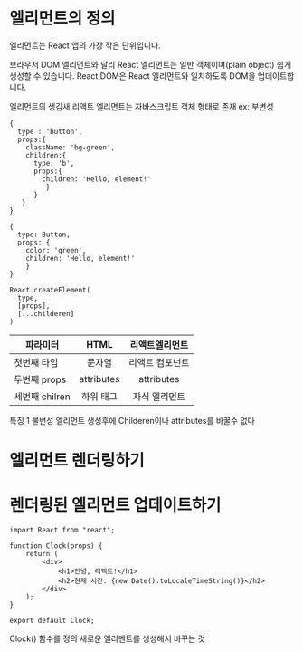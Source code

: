 # 엘리먼트의 정의
엘리먼트는 React 앱의 가장 작은 단위입니다.

브라우저 DOM 엘리먼트와 달리 React 엘리먼트는 일반 객체이며(plain object) 쉽게 생성할 수 있습니다. React DOM은 React 엘리먼트와 일치하도록 DOM을 업데이트합니다.

엘리먼트의 생김새
리액트 엘리면트는 자바스크립트 객체 형태로 존재
ex: 부변성
```
{
  type : 'button',
  props:{
    className: 'bg-green',
    children:{
      type: 'b',
      props:{
        children: 'Hello, element!'
         }
      }   
   }
}  
```

```
{
  type: Button,
  props: {
    color: 'green',
    children: 'Hello, element!'
    }
}    
```
```
React.createElement(
  type,
  [props],
  [...childeren]
)  
```
파라미터|HTML|리액트엘리먼트|
|------|:---:|:---:|
|첫번째 타입| 문자열 | 리액트 컴포넌트|
|두번째 props|attributes| attributes|
|세번째 chilren|하위 태그|자식 엘리먼트|

특징 
1 불변성
엘리먼트 생성후에 
Childeren이나 attributes를 바꿀수 없다

# 엘리먼트 렌더링하기


# 렌더링된 엘리먼트 업데이트하기

```
import React from "react";

function Clock(props) {
    return (
        <div>
            <h1>안녕, 리액트!</h1>
            <h2>현재 시간: {new Date().toLocaleTimeString()}</h2>
        </div>
    );
}

export default Clock;
```
Clock() 함수를 정의 
새로운 엘리멘트를 생성해서 바꾸는 것
